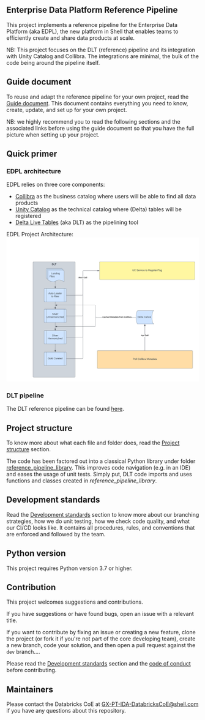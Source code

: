 ## Enterprise Data Platform Reference Pipeline

This project implements a reference pipeline for the Enterprise Data Platform (aka EDPL), the new platform in Shell that enables teams to efficiently create and share data products at scale.

NB: This project focuses on the DLT (reference) pipeline and its integration with Unity Catalog and Collibra. The integrations are minimal, the bulk of the code being around the pipeline itself.

## Guide document

To reuse and adapt the reference pipeline for your own project, read the [Guide document](./docs/guide.md). This document contains everything you need to know, create, update, and set up for your own project.

NB: we highly recommend you to read the following sections and the associated links before using the guide document so that you have the full picture when setting up your project.

## Quick primer

### EDPL architecture

EDPL relies on three core components:
- [Collibra](https://productresources.collibra.com/docs/collibra/latest/Content/Home.htm) as the business catalog where users will be able to find all data products
- [Unity Catalog](https://learn.microsoft.com/en-us/azure/databricks/data-governance/unity-catalog/) as the technical catalog where (Delta) tables will be registered
- [Delta Live Tables](https://learn.microsoft.com/en-us/azure/databricks/workflows/delta-live-tables/) (aka DLT) as the pipelining tool

EDPL Project Architecture:
![Architecture Flow](./docs/images/Reference_Pipeline_Flow.png)

### DLT pipeline

The DLT reference pipeline can be found [here](./dlt_pipelines/reference_pipeline_main.py).

## Project structure

To know more about what each file and folder does, read the [Project structure](./docs/project-structure.md) section.

The code has been factored out into a classical Python library under folder [reference_pipeline_library](./reference_pipeline_library). This improves code navigation (e.g. in an IDE) and eases the usage of unit tests. Simply put, DLT code imports and uses functions and classes created in *reference_pipeline_library*.

## Development standards

Read the [Development standards](./docs/development-standards/index.md) section to know more about our branching strategies, how we do unit testing, how we check code quality, and what our CI/CD looks like. It contains all procedures, rules, and conventions that are enforced and followed by the team.

## Python version

This project requires Python version 3.7 or higher.

## Contribution

This project welcomes suggestions and contributions.

If you have suggestions or have found bugs, open an issue with a relevant title.

If you want to contribute by fixing an issue or creating a new feature, clone the project (or fork it if you're not part of the core developing team), create a new branch, code your solution, and then open a pull request against the `dev` branch....

Please read the [Development standards](./docs/development-standards/index.md) section and the [code of conduct](./docs/CODE_OF_CONDUCT.md) before contributing.

## Maintainers

Please contact the Databricks CoE at GX-PT-IDA-DatabricksCoE@shell.com if you have any questions about this repository.
